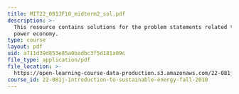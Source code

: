 ```yaml
---
title: MIT22_081JF10_midterm2_sol.pdf
description: >-
  This resource contains solutions for the problem statements related to nuclear
  power economy. 
type: course
layout: pdf
uid: a711d39d853e85a0badbc3f5d181a09c
file_type: application/pdf
file_location: >-
  https://open-learning-course-data-production.s3.amazonaws.com/22-081j-introduction-to-sustainable-energy-fall-2010/a711d39d853e85a0badbc3f5d181a09c_MIT22_081JF10_midterm2_sol.pdf
course_id: 22-081j-introduction-to-sustainable-energy-fall-2010
---
```


